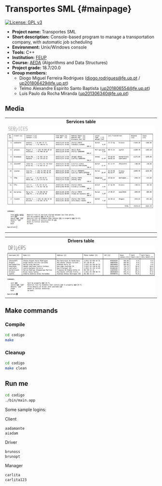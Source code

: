 # Transportes SML {#mainpage}

[![License: GPL v3](https://img.shields.io/badge/License-GPLv3-blue.svg)](https://www.gnu.org/licenses/gpl-3.0)

- **Project name:** Transportes SML
- **Short description:** Console-based program to manage a transportation company, with automatic job scheduling
- **Environment:** Unix/Windows console
- **Tools:** C++
- **Institution:** [FEUP](https://sigarra.up.pt/feup/en/web_page.Inicial)
- **Course:** [AEDA](https://sigarra.up.pt/feup/en/UCURR_GERAL.FICHA_UC_VIEW?pv_ocorrencia_id=436433) (Algorithms and Data Structures)
- **Project grade:** 18.7/20.0
- **Group members:**
    - Diogo Miguel Ferreira Rodrigues (diogo.rodrigues@fe.up.pt / up201806429@fe.up.pt)
    - Telmo Alexandre Espirito Santo Baptista (up201806554@fe.up.pt)
    - Luís Paulo da Rocha Miranda (up201306340@fe.up.pt)

## Media

<div align="center">
    <table>
        <tr align="center">
            <th>
                Services table
            </td>
        </tr>
        <tr>
            <td>
                <img src="https://raw.githubusercontent.com/dmfrodrigues/feup-aeda/master/apresentacao/images/feature2.png">
            </td>
        </tr>
    </table>
    <table>
        <tr align="center">
            <th>
                Drivers table
            </td>
        </tr>
        <tr>
            <td>
                <img src="https://raw.githubusercontent.com/dmfrodrigues/feup-aeda/master/apresentacao/images/part2_feature1.png">
            </td>
        </tr>
    </table>
</div>

## Make commands
### Compile

```sh
cd codigo
make
```

### Cleanup

```sh
cd codigo
make clean
```

## Run me

```sh
cd codigo
./bin/main.app
```

Some sample logins:

Client

```
aadamante
aiadam
```

Driver

```
brunoss
brunopt
```

Manager

```
carlita
carlita123
```
